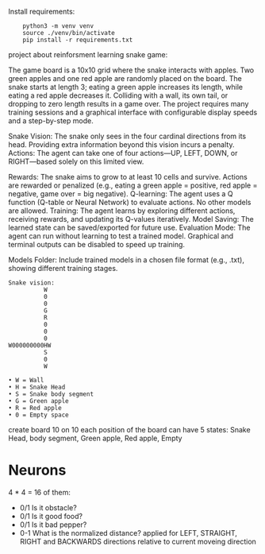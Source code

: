 
Install requirements:
```
    python3 -m venv venv
    source ./venv/bin/activate
    pip install -r requirements.txt
```
project about reinforsment learning snake game:

The game board is a 10x10 grid where the snake interacts with apples.
Two green apples and one red apple are randomly placed on the board.
The snake starts at length 3; eating a green apple increases its length, while eating a red apple decreases it.
Colliding with a wall, its own tail, or dropping to zero length results in a game over.
The project requires many training sessions and a graphical interface with configurable display speeds and a step-by-step mode.

Snake Vision: The snake only sees in the four cardinal directions from its head. Providing extra information beyond this vision incurs a penalty.
Actions: The agent can take one of four actions—UP, LEFT, DOWN, or RIGHT—based solely on this limited view.

Rewards: The snake aims to grow to at least 10 cells and survive. Actions are rewarded or penalized (e.g., eating a green apple = positive, red apple = negative, game over = big negative).
Q-learning: The agent uses a Q function (Q-table or Neural Network) to evaluate actions. No other models are allowed.
Training: The agent learns by exploring different actions, receiving rewards, and updating its Q-values iteratively.
Model Saving: The learned state can be saved/exported for future use.
Evaluation Mode: The agent can run without learning to test a trained model. Graphical and terminal outputs can be disabled to speed up training.

Models Folder: Include trained models in a chosen file format (e.g., .txt), showing different training stages.
```
Snake vision:
          W
          0
          0
          G
          R
          0
          0
          0
W000000000HW
          S
          0
          W

• W = Wall
• H = Snake Head
• S = Snake body segment
• G = Green apple
• R = Red apple
• 0 = Empty space
```
create board 10 on 10
each position of the board can have 5 states: Snake Head, body segment, Green apple, Red apple, Empty

# Neurons
4 * 4 = 16 of them:
* 0/1 Is it obstacle?
* 0/1 Is it good food?
* 0/1 Is it bad pepper?
* 0-1 What is the normalized distance?
applied for LEFT, STRAIGHT, RIGHT and BACKWARDS directions relative to current moveing direction